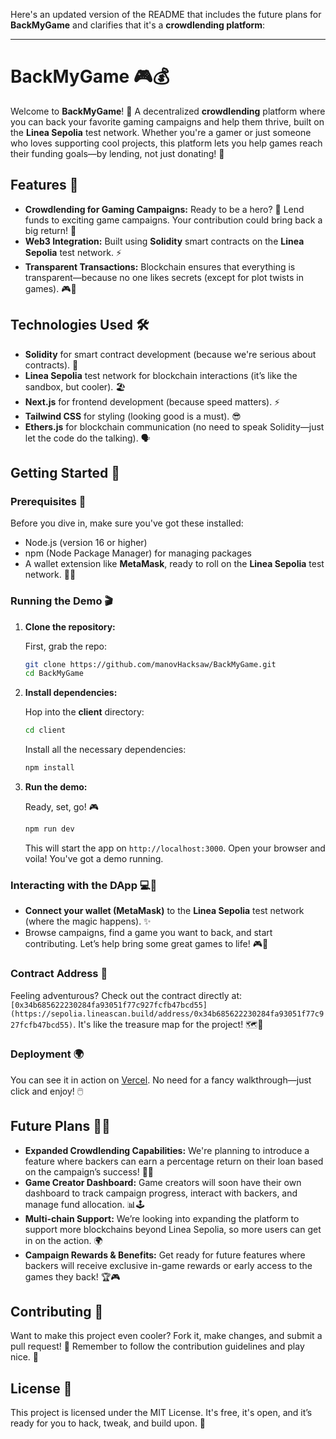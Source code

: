 Here's an updated version of the README that includes the future plans for **BackMyGame** and clarifies that it's a **crowdlending platform**:

---

# BackMyGame 🎮💰

Welcome to **BackMyGame**! 🎉 A decentralized **crowdlending** platform where you can back your favorite gaming campaigns and help them thrive, built on the **Linea Sepolia** test network. Whether you're a gamer or just someone who loves supporting cool projects, this platform lets you help games reach their funding goals—by lending, not just donating! 🚀

## Features 🌟
- **Crowdlending for Gaming Campaigns:** Ready to be a hero? 💪 Lend funds to exciting game campaigns. Your contribution could bring back a big return! 💸
- **Web3 Integration:** Built using **Solidity** smart contracts on the **Linea Sepolia** test network. ⚡
- **Transparent Transactions:** Blockchain ensures that everything is transparent—because no one likes secrets (except for plot twists in games). 🎮🔎

## Technologies Used 🛠️
- **Solidity** for smart contract development (because we're serious about contracts). 💼
- **Linea Sepolia** test network for blockchain interactions (it’s like the sandbox, but cooler). 🏖️
- **Next.js** for frontend development (because speed matters). ⚡
- **Tailwind CSS** for styling (looking good is a must). 😎
- **Ethers.js** for blockchain communication (no need to speak Solidity—just let the code do the talking). 🗣️

## Getting Started 🚀

### Prerequisites 🔑
Before you dive in, make sure you've got these installed:
- Node.js (version 16 or higher)
- npm (Node Package Manager) for managing packages
- A wallet extension like **MetaMask**, ready to roll on the **Linea Sepolia** test network. 🦊💼

### Running the Demo 🎬

1. **Clone the repository:**

   First, grab the repo:

   ```bash
   git clone https://github.com/manovHacksaw/BackMyGame.git
   cd BackMyGame
   ```

2. **Install dependencies:**

   Hop into the **client** directory:

   ```bash
   cd client
   ```

   Install all the necessary dependencies:

   ```bash
   npm install
   ```

3. **Run the demo:**

   Ready, set, go! 🎮

   ```bash
   npm run dev
   ```

   This will start the app on `http://localhost:3000`. Open your browser and voila! You've got a demo running.

### Interacting with the DApp 💻💎
- **Connect your wallet (MetaMask)** to the **Linea Sepolia** test network (where the magic happens). ✨
- Browse campaigns, find a game you want to back, and start contributing. Let’s help bring some great games to life! 🎮💸

### Contract Address 📜
Feeling adventurous? Check out the contract directly at:  
`[0x34b685622230284fa93051f77c927fcfb47bcd55](https://sepolia.lineascan.build/address/0x34b685622230284fa93051f77c927fcfb47bcd55)`. It's like the treasure map for the project! 🗺️💎

### Deployment 🌍
You can see it in action on [Vercel](https://backmygame.vercel.app). No need for a fancy walkthrough—just click and enjoy! 🖱️

## Future Plans 🚀🔮
- **Expanded Crowdlending Capabilities:** We're planning to introduce a feature where backers can earn a percentage return on their loan based on the campaign’s success! 🌱💵
- **Game Creator Dashboard:** Game creators will soon have their own dashboard to track campaign progress, interact with backers, and manage fund allocation. 📊🕹️
- **Multi-chain Support:** We’re looking into expanding the platform to support more blockchains beyond Linea Sepolia, so more users can get in on the action. 🌍
- **Campaign Rewards & Benefits:** Get ready for future features where backers will receive exclusive in-game rewards or early access to the games they back! 🏆🎮

## Contributing 👐
Want to make this project even cooler? Fork it, make changes, and submit a pull request! 💪 Remember to follow the contribution guidelines and play nice. 🤝

## License 📄
This project is licensed under the MIT License. It's free, it's open, and it’s ready for you to hack, tweak, and build upon. 🎉


